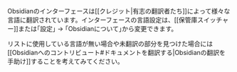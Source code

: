 Obsidianのインターフェースは[[クレジット|有志の翻訳者たち]]によって様々な言語に翻訳されています。インターフェースの言語設定は、[[保管庫スイッチャー]]または｢設定｣ → ｢Obsidianについて｣から変更できます。

リストに使用している言語が無い場合や未翻訳の部分を見つけた場合には[[Obsidianへのコントリビュート#ドキュメントを翻訳する|Obsidianの翻訳を手助け]]することを考えてみてください。
